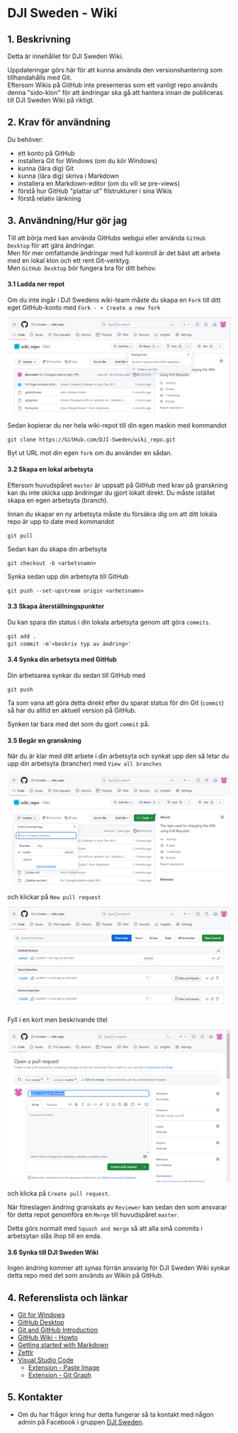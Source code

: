 # DJI Sweden - Wiki

## 1. Beskrivning

Detta är innehållet för DJI Sweden Wiki. 

Uppdateringar görs här för att kunna använda den versionshantering som tillhandahålls med Git.  
Eftersom Wikis på GitHub inte presenteras som ett vanligt repo används denna "sido-klon" för att ändringar ska gå att hantera innan de publiceras till DJI Sweden Wiki på riktigt. 

## 2. Krav för användning

Du behöver:
* ett konto på GitHub
* installera Git for Windows (om du kör Windows)
* kunna (lära dig) Git
* kunna (lära dig) skriva i Markdown
* installera en Markdown-editor (om du vill se pre-views)
* förstå hur GitHub "plattar ut" filstrukturer i sina Wikis
* förstå relativ länkning

## 3. Användning/Hur gör jag

Till att börja med kan använda GitHubs webgui eller använda `GitHub Desktop` för att gära ändringar.  
Men för mer omfattande ändringar med full kontroll är det bäst att arbeta med en lokal klon och ett rent Git-verktyg.  
Men `GitHub Desktop` bör fungera bra för ditt behov.

#### 3.1 Ladda ner repot

Om du inte ingår i DJI Swedens wiki-team måste du skapa en `Fork` till ditt eget GitHub-konto med `Fork - + Create a new fork`

![Create a new fork](./images/2023-07-06-15-57-24.png)

Sedan kopierar du ner hela wiki-repot till din egen maskin med kommandot

`git clone https://GitHub.com/DJI-Sweden/wiki_repo.git`

Byt ut URL mot din egen `fork` om du använder en sådan.

#### 3.2 Skapa en lokal arbetsyta

Eftersom huvudspåret `master` är uppsatt på GitHub med krav på granskning kan du inte skicka upp ändringar du gjort lokalt direkt. Du måste istället skapa en egen arbetsyta (branch).

Innan du skapar en ny arbetsyta måste du försäkra dig om att ditt lokala repo är upp to date med kommandot

`git pull`

Sedan kan du skapa din arbetsyta

`git checkout -b <arbetsnamn>`

Synka sedan upp din arbetsyta till GitHub

`git push --set-upstream origin <arbetsnamn>`

#### 3.3 Skapa återställningspunkter

Du kan spara din status i din lokala arbetsyta genom att göra `commits`.

`git add .`  
`git commit -m'<beskriv typ av ändring>'`

#### 3.4 Synka din arbetsyta med GitHub

Din arbetsarea synkar du sedan till GitHub med

`git push`

Ta som vana att göra detta direkt efter du sparat status för din Git (`commit`) så har du alltid en aktuell version på GitHub.

Synken tar bara med det som du gjort `commit` på.

#### 3.5 Begär en granskning

När du är klar med ditt arbete i din arbetsyta och synkat upp den så letar du upp din arbetsyta (brancher) med `View all branches`

![View all branches](./images/2023-07-06-16-27-02.png)

och klickar på `New pull request`

![New pull request](./images/2023-07-06-16-30-53.png)

Fyll i en kort men beskrivande titel

![Create pull request](./images/2023-07-06-16-31-56.png)

och klicka på `Create pull request`.

När föreslagen ändring granskats av `Reviewer` kan sedan den som ansvarar för detta repot genomföra en `Merge` till huvudspåret `master`.

Detta görs normalt med `Squash and merge` så att alla små commits i arbetsytan slås ihop till en enda.

#### 3.6 Synka till DJI Sweden Wiki

Ingen ändring kommer att synas förrän ansvarig för DJI Sweden Wiki synkar detta repo med det som används av Wikin på GitHub.

## 4. Referenslista och länkar

* [Git for Windows](https://git-scm.com/download/win)
* [GitHub Desktop](https://desktop.github.com/)
* [Git and GitHub Introduction](https://www.w3schools.com/git/git_intro.asp?remote=github)
* [GitHub Wiki - Howto](https://gist.github.com/subfuzion/0d3f19c4f780a7d75ba2)
* [Getting started with Markdown](https://www.markdownguide.org/getting-started/)
* [Zettlr](https://www.zettlr.com/download)
* [Visual Studio Code](https://code.visualstudio.com/download)
  * [Extension - Paste Image](https://marketplace.visualstudio.com/items?itemName=mushan.vscode-paste-image)
  * [Extension - Git Graph](https://marketplace.visualstudio.com/items?itemName=mhutchie.git-graph)

## 5. Kontakter

* Om du har frågor kring hur detta fungerar så ta kontakt med någon admin på Facebook i gruppen [DJI Sweden](https://www.facebook.com/groups/djisweden).
